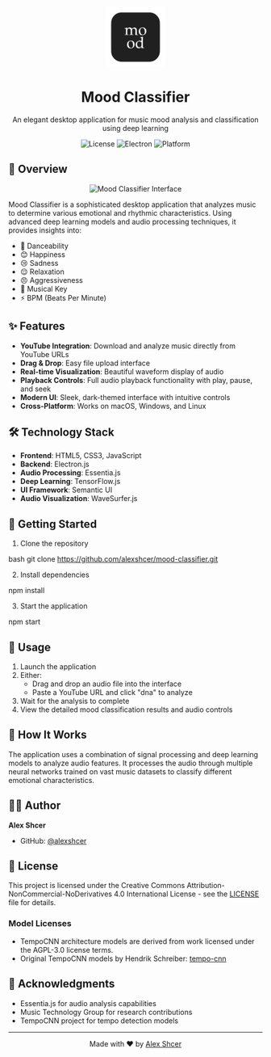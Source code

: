 <div align="center">
  <img src="icon.png" alt="Mood Classifier Logo" width="120"/>
  <h1>Mood Classifier</h1>
  <p>An elegant desktop application for music mood analysis and classification using deep learning</p>
  
  ![License](https://img.shields.io/badge/license-CC--BY--NC--ND%204.0-blue)
  ![Electron](https://img.shields.io/badge/Electron-25.3.0-47848F)
  ![Platform](https://img.shields.io/badge/platform-macOS%20%7C%20Windows%20%7C%20Linux-lightgrey)
</div>

## 🎵 Overview

<div align="center">
  <img src="Screenshot 2024-11-14 at 7.06.17 AM.png" alt="Mood Classifier Interface" width="800"/>
</div>

Mood Classifier is a sophisticated desktop application that analyzes music to determine various emotional and rhythmic characteristics. Using advanced deep learning models and audio processing techniques, it provides insights into:

- 💃 Danceability
- 😊 Happiness
- 😢 Sadness
- 😌 Relaxation
- 😠 Aggressiveness
- 🎼 Musical Key
- ⚡ BPM (Beats Per Minute)

## ✨ Features

- **YouTube Integration**: Download and analyze music directly from YouTube URLs
- **Drag & Drop**: Easy file upload interface
- **Real-time Visualization**: Beautiful waveform display of audio
- **Playback Controls**: Full audio playback functionality with play, pause, and seek
- **Modern UI**: Sleek, dark-themed interface with intuitive controls
- **Cross-Platform**: Works on macOS, Windows, and Linux

## 🛠 Technology Stack

- **Frontend**: HTML5, CSS3, JavaScript
- **Backend**: Electron.js
- **Audio Processing**: Essentia.js
- **Deep Learning**: TensorFlow.js
- **UI Framework**: Semantic UI
- **Audio Visualization**: WaveSurfer.js

## 🚀 Getting Started

1. Clone the repository

bash
git clone https://github.com/alexshcer/mood-classifier.git

2. Install dependencies

npm install

3. Start the application

npm start

## 🎯 Usage

1. Launch the application
2. Either:
   - Drag and drop an audio file into the interface
   - Paste a YouTube URL and click "dna" to analyze
3. Wait for the analysis to complete
4. View the detailed mood classification results and audio controls

## 🧠 How It Works

The application uses a combination of signal processing and deep learning models to analyze audio features. It processes the audio through multiple neural networks trained on vast music datasets to classify different emotional characteristics.

## 👨‍💻 Author

**Alex Shcer**
- GitHub: [@alexshcer](https://github.com/alexshcer)

## 📄 License

This project is licensed under the Creative Commons Attribution-NonCommercial-NoDerivatives 4.0 International License - see the [LICENSE](LICENSE) file for details.

### Model Licenses
- TempoCNN architecture models are derived from work licensed under the AGPL-3.0 license terms.
- Original TempoCNN models by Hendrik Schreiber: [tempo-cnn](https://github.com/hendriks73/tempo-cnn)

## 🙏 Acknowledgments

- Essentia.js for audio analysis capabilities
- Music Technology Group for research contributions
- TempoCNN project for tempo detection models

---

<div align="center">
  Made with ❤️ by <a href="https://github.com/alexshcer">Alex Shcer</a>
</div>

